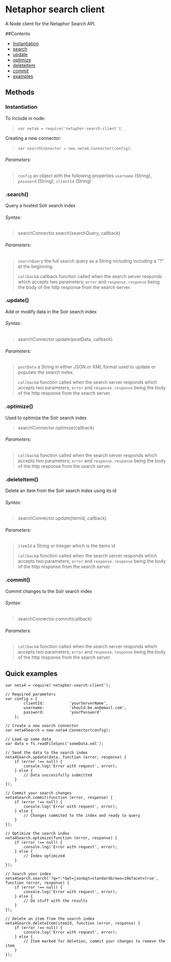 # Netaphor search client

A Node client for the Netaphor Search API.

##Contents

* [Instantiation](#Instantiation)
* [search](#search)
* [update](#update)
* [optimize](#optimize)
* [deleteItem](#deleteItem)
* [commit](#commit)
* [examples](#examples)


## Methods

### <a name="Instantiation"></a> Instantiation

To include in node:

>	`var neta4 = require('netaphor-search-client')`;

Creating a new connector:

>	`var searchConnector = new neta4.Connector(config)`;

###### Parameters:
 
>`config` an object with the following properties `username` (String), `password` (String), `clientId` (String)

### <a name="search"></a> .search()
Query a hosted Solr search index 

###### Syntax:

>	searchConnector.search(searchQuery, callback)

###### Parameters:
> `searchQuery` the full search query as a String including including a "?" at the beginning.
>
> `callback`a callback function called when the search server responds which accepts two parameters; `error` and `response`. `response` being the body of the http response from the search server.

### <a name="update"></a> .update()
Add or modify data in the Solr search index

###### Syntax:

>	searchConnector.update(postData, callback)

###### Parameters:
> `postData` a String in either JSON or XML format used to update or populate the search index.
>
> `callback`a function called when the search server responds which accepts two parameters; `error` and `response`. `response` being the body of the http response from the search server.

### <a name="optimize"></a> .optimize()
Used to optimize the Solr search index

>	searchConnector.optimize(callback)

###### Parameters:
> `callback`a function called when the search server responds which accepts two parameters; `error` and `response`. `response` being the body of the http response from the search server.


### <a name="deleteItem"></a> .deleteItem()
Delete an item from the Solr search index using its id

###### Syntax:

>	searchConnector.update(itemId, callback)

###### Parameters:
> `itemId` a String or Integer which is the items id
>
> `callback`a function called when the search server responds which accepts two parameters; `error` and `response`. `response` being the body of the http response from the search server.


### <a name="commit"></a> .commit()

Commit changes to the Solr search index

###### Syntax:

>	searchConnector.commit(callback)

###### Parameters:
> `callback`a function called when the search server responds which accepts two parameters; `error` and `response`. `response` being the body of the http response from the search server.


## <a name="examples"></a> Quick examples

	var neta4 = require('netaphor-search-client');

	// Required parameters
	var config = {
			clientId:			'yourServerName',
			username:			'should.be.an@email.com',
			password:			'yourPassword'
		};

	// Create a new search connector 
	var neta4Search = new neta4.Connector(config);

	// Load up some data
	var data = fs.readFileSync('someData.xml');

	// Send the data to the search index
	neta4Search.update(data, function (error, response) {
		if (error !== null) {
			console.log('Error with request', error);
		} else {
			// Data successfully submitted
		}	
	});	

	// Commit your search changes
	neta4Search.commit(function (error, response) {
		if (error !== null) {
			console.log('Error with request', error);
		} else {
			// Changes commited to the index and ready to query
		}
	});

	// Optimize the search index
	neta4Search.optimize(function (error, response) {
		if (error !== null) {
			console.log('Error with request', error);
		} else {
			// Index optimized
		}
	});

	// Search your index
	neta4Search.search('?q=*:*&wt=json&qt=standard&rows=10&facet=true', function (error, response) {
		if (error !== null) {
			console.log('Error with request', error);
		} else {
			// Do stuff with the results
		}
	});

	// Delete an item from the search index
	neta4Search.deleteItem(itemId, function (error, response) {
		if (error !== null) {
			console.log('Error with request', error);
		} else {
			// Item marked for deletion, commit your changes to remove the item
		}
	});
